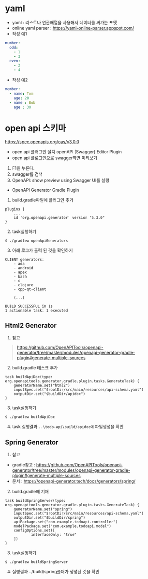 # yaml
- yaml : 리스트나 연관배열을 사용해서 데이터를 써가는 포맷
- online yaml parser : https://yaml-online-parser.appspot.com/
- 작성 예1
~~~yml
number:
  odd: 
    - 1
    - 3
  even:
    - 2
    - 4
~~~

- 작성 예2
~~~yml
member:
  - name: Tom
    age: 20
  - name : Bob
    age : 30
~~~

# open api 스키마
https://spec.openapis.org/oas/v3.0.0

- open api 플러그인 설치
openAPI (Swagger) Editor Plugin
- open api 플로그인으로 swagger화면 미리보기
1. F1을 누른다.
2. swagger를 검색
3. OpenAPI: show preview using Swagger UI를 실행

- OpenAPI Generator Gradle Plugin
1. build.gradle파일에 플러그인 추가
~~~
plugins {
	...
	id 'org.openapi.generator' version "5.3.0"
}
~~~
2. task실행하기
~~~
$ ./gradlew openApiGenerators
~~~
3. 아래 로그가 출력 된 것을 확인하기
~~~
CLIENT generators:
    - ada
    - android
    - apex
    - bash
    - c
    - clojure
    - cpp-qt-client

    (...)
    
BUILD SUCCESSFUL in 1s
1 actionable task: 1 executed
~~~

## Html2 Generator
1. 참고
> https://github.com/OpenAPITools/openapi-generator/tree/master/modules/openapi-generator-gradle-plugin#generate-multiple-sources

2. build.gradle 태스크 추가
~~~
task buildApiDoc(type: org.openapitools.generator.gradle.plugin.tasks.GenerateTask) {
    generatorName.set("html2")
    inputSpec.set("$rootDir/src/main/resources/api-schema.yaml")
    outputDir.set("$buildDir/apidoc")
}
~~~

3. task실행하기
~~~
$ ./gradlew buildApiDoc
~~~

4. task 실행결과 `..\todo-api\build/apidoc에` 파일생성을 확인

## Spring Generator

1. 참고 
 - gradle참고 : https://github.com/OpenAPITools/openapi-generator/tree/master/modules/openapi-generator-gradle-plugin#generate-multiple-sources
 - 문서 : https://openapi-generator.tech/docs/generators/spring/

2. build.gradle에 기재
~~~
task buildSpringServer(type: org.openapitools.generator.gradle.plugin.tasks.GenerateTask) {
    generatorName.set("spring")
    inputSpec.set("$rootDir/src/main/resources/api-schema.yaml")
    outputDir.set("$buildDir/spring")
    apiPackage.set("com.example.todoapi.controller")
    modelPackage.set("com.example.todoapi.model")
    configOptions.set([
            interfaceOnly: "true"
    ])
}
~~~

3. task실행하기
~~~
$ ./gradlew buildSpringServer
~~~


4. 실행결과 ../build/spring폴더가 생성된 것을 확인